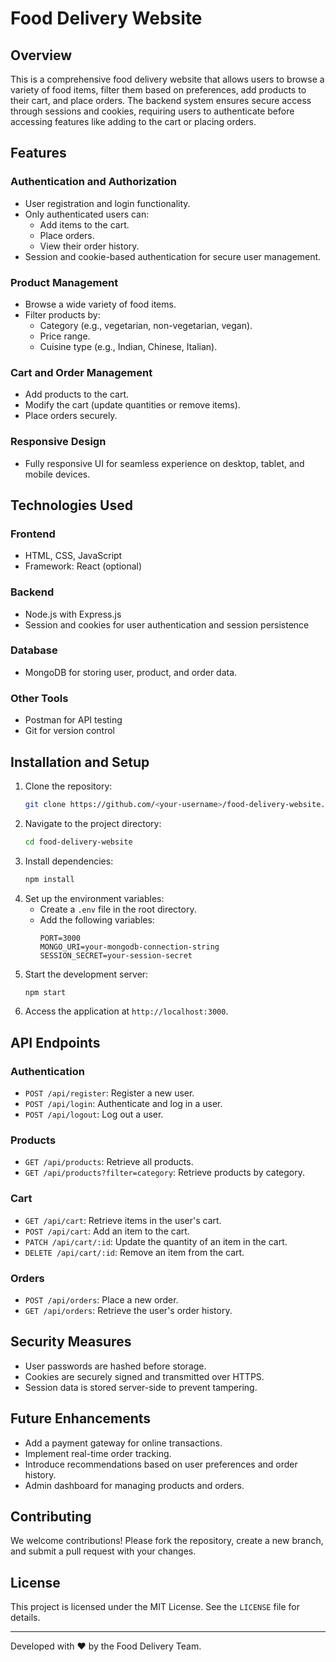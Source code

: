 # Food Delivery Website

## Overview
This is a comprehensive food delivery website that allows users to browse a variety of food items, filter them based on preferences, add products to their cart, and place orders. The backend system ensures secure access through sessions and cookies, requiring users to authenticate before accessing features like adding to the cart or placing orders.

## Features
### **Authentication and Authorization**
- User registration and login functionality.
- Only authenticated users can:
  - Add items to the cart.
  - Place orders.
  - View their order history.
- Session and cookie-based authentication for secure user management.

### **Product Management**
- Browse a wide variety of food items.
- Filter products by:
  - Category (e.g., vegetarian, non-vegetarian, vegan).
  - Price range.
  - Cuisine type (e.g., Indian, Chinese, Italian).

### **Cart and Order Management**
- Add products to the cart.
- Modify the cart (update quantities or remove items).
- Place orders securely.

### **Responsive Design**
- Fully responsive UI for seamless experience on desktop, tablet, and mobile devices.

## Technologies Used
### **Frontend**
- HTML, CSS, JavaScript
- Framework: React (optional)

### **Backend**
- Node.js with Express.js
- Session and cookies for user authentication and session persistence

### **Database**
- MongoDB for storing user, product, and order data.

### **Other Tools**
- Postman for API testing
- Git for version control

## Installation and Setup
1. Clone the repository:
   ```bash
   git clone https://github.com/<your-username>/food-delivery-website.git
   ```
2. Navigate to the project directory:
   ```bash
   cd food-delivery-website
   ```
3. Install dependencies:
   ```bash
   npm install
   ```
4. Set up the environment variables:
   - Create a `.env` file in the root directory.
   - Add the following variables:
     ```
     PORT=3000
     MONGO_URI=your-mongodb-connection-string
     SESSION_SECRET=your-session-secret
     ```
5. Start the development server:
   ```bash
   npm start
   ```
6. Access the application at `http://localhost:3000`.

## API Endpoints
### **Authentication**
- `POST /api/register`: Register a new user.
- `POST /api/login`: Authenticate and log in a user.
- `POST /api/logout`: Log out a user.

### **Products**
- `GET /api/products`: Retrieve all products.
- `GET /api/products?filter=category`: Retrieve products by category.

### **Cart**
- `GET /api/cart`: Retrieve items in the user's cart.
- `POST /api/cart`: Add an item to the cart.
- `PATCH /api/cart/:id`: Update the quantity of an item in the cart.
- `DELETE /api/cart/:id`: Remove an item from the cart.

### **Orders**
- `POST /api/orders`: Place a new order.
- `GET /api/orders`: Retrieve the user's order history.

## Security Measures
- User passwords are hashed before storage.
- Cookies are securely signed and transmitted over HTTPS.
- Session data is stored server-side to prevent tampering.

## Future Enhancements
- Add a payment gateway for online transactions.
- Implement real-time order tracking.
- Introduce recommendations based on user preferences and order history.
- Admin dashboard for managing products and orders.

## Contributing
We welcome contributions! Please fork the repository, create a new branch, and submit a pull request with your changes.

## License
This project is licensed under the MIT License. See the `LICENSE` file for details.

---
Developed with ❤️ by the Food Delivery Team.

